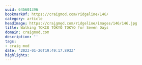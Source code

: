 ```yaml
---
uuid: 645601396
bookmarkOf: https://craigmod.com/ridgeline/146/
category: article
headImage: https://craigmod.com/ridgeline/images/146/146.jpg
title: Walking TOKIO TŌKYŌ TOKYO for Seven Days
domain: craigmod.com
description: ''
tags:
- craig mod
date: '2023-01-26T19:49:17.893Z'
highlights:
---
```



